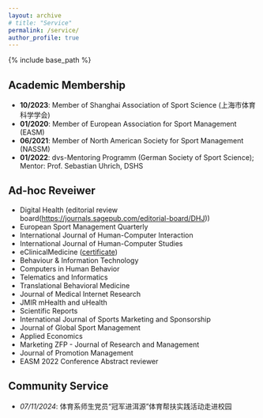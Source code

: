 ```yaml
---
layout: archive
# title: "Service"
permalink: /service/
author_profile: true
---
```

{% include base_path %}


## Academic Membership
* <b>10/2023</b>: Member of Shanghai Association of Sport Science (上海市体育科学学会)
*  <b>01/2020</b>: Member of European Association for Sport Management (EASM)
* <b>06/2021</b>: Member of North American Society for Sport Management (NASSM)
* <b>01/2022</b>: dvs-Mentoring Programm (German Society of Sport Science); Mentor: Prof. Sebastian Uhrich, DSHS

## Ad-hoc Reveiwer
* Digital Health (editorial review board(https://journals.sagepub.com/editorial-board/DHJ))
* European Sport Management Quarterly
* International Journal of Human-Computer Interaction
* International Journal of Human-Computer Studies
* eClinicalMedicine ([certificate](https://yanxiang-yang.github.io/files/review1.pdf))
* Behaviour & Information Technology
* Computers in Human Behavior
* Telematics and Informatics
* Translational Behavioral Medicine
* Journal of Medical Internet Research
* JMIR mHealth and uHealth
* Scientific Reports
* International Journal of Sports Marketing and Sponsorship
* Journal of Global Sport Management
* Applied Economics
* Marketing ZFP - Journal of Research and Management
* Journal of Promotion Management
* EASM 2022 Conference Abstract reviewer

## Community Service
* _07/11/2024_: 体育系师生党员“冠军进洱源”体育帮扶实践活动走进校园
